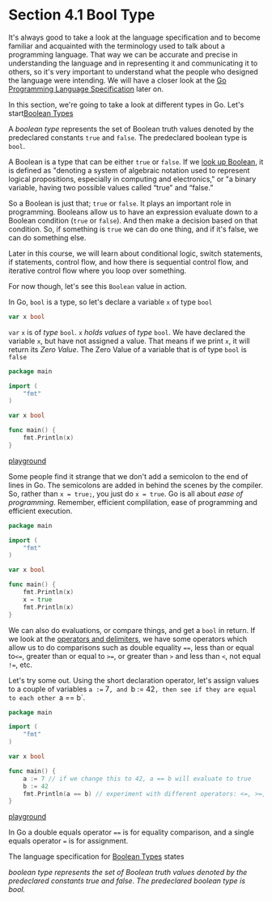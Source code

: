 # Section 4.1 Bool Type  

It's always good to take a look at the language specification and to become familiar and acquainted with the terminology used to talk about a programming language. That way we can be accurate and precise in understanding the language and in representing it and communicating it to others, so it's very important to understand what the people who designed the language were intending. We will have a closer look at the [Go Programming Language Specification](https://golang.org/ref/spec) later on.  
  
In this section, we're going to take a look at different types in Go. Let's start[Boolean Types](https://golang.org/ref/spec#Boolean_types)  
  
A _boolean type_ represents the set of Boolean truth values denoted by the predeclared constants `true` and `false`. The predeclared boolean type is `bool`.  
  
A Boolean is a type that can be either `true` or `false`. If we [look up Boolean](https://www.google.ca/search?q=define%3A+boolean&rlz=1C5CHFA_enCA702CA702&oq=define%3A+boolean&aqs=chrome..69i57j69i58.3231j0j7&sourceid=chrome&ie=UTF-8), it is defined as "denoting a system of algebraic notation used to represent logical propositions, especially in computing and electronics," or "a binary variable, having two possible values called “true” and “false.”  
  
So a Boolean is just that; `true` or `false`. It plays an important role in programming. Booleans allow us to have an expression evaluate down to a Boolean condition (`true` or `false`). And then make a decision based on that condition. So, if something is `true` we can do one thing, and if it's false, we can do something else.  
  
Later in this course, we will learn about conditional logic, switch statements, if statements, control flow, and how there is sequential control flow, and iterative control flow where you loop over something.  
  
For now though, let's see this `Boolean` value in action.  

In Go, `bool` is a type, so let's declare a variable `x` of type `bool`
  
```go
var x bool
```
`var` `x` is of _type_ `bool`. `x` _holds values_ of _type_ `bool`. We have declared the variable `x`, but have not assigned a value. That means if we print `x`, it will return its _Zero Value_. The Zero Value of a variable that is of type `bool` is `false`  
```go
package main

import (
	"fmt"
)

var x bool

func main() {
	fmt.Println(x)
}

```
[playground](https://play.golang.org/p/QuKLHA2JYG)  


Some people find it strange that we don't add a semicolon to the end of lines in Go. The semicolons are added in behind the scenes by the compiler. So, rather than `x = true;`, you just do `x = true`. Go is all about _ease of programming_. Remember, efficient complilation, ease of programming and efficient execution.  
  
```go
package main

import (
	"fmt"
)

var x bool

func main() {
	fmt.Println(x)
	x = true
	fmt.Println(x)
}
```

We can also do evaluations, or compare things, and get a `bool` in return. If we look at the [operators and delimiters](https://golang.org/ref/spec#Operators_and_Delimiters), we have some operators which allow us to do comparisons such as double equality `==`, less than or equal to`<=`, greater than or equal to `>=`, or greater than `>` and less than `<`, not equal `!=`, etc.  
  
Let's try some out. Using the short declaration operator, let's assign values to a couple of variables `a :=` 7`, and `b := 42`, then see if they are equal to each other `a == b`.  
  
```go
package main

import (
	"fmt"
)

var x bool

func main() {
	a := 7 // if we change this to 42, a == b will evaluate to true
	b := 42
	fmt.Println(a == b) // experiment with different operators: <=, >=, !=, >, <
}
```
[playground](https://play.golang.org/p/XUZP_Hwm_x)  
  
In Go a double equals operator `==` is for equality comparison, and a single equals operator `=` is for assignment.  
  
The language specification for [Boolean Types](https://golang.org/ref/spec#Boolean_types) states

_boolean type represents the set of Boolean truth values denoted by the predeclared constants true and false. The predeclared boolean type is bool._

